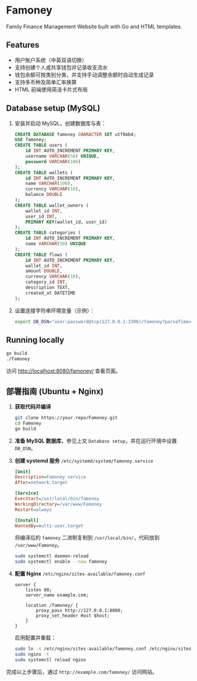 # Famoney

Family Finance Management Website built with Go and HTML templates.

## Features

- 用户账户系统（中英双语切换）
- 支持创建个人或共享钱包并记录收支流水
- 钱包余额可按类别分类，并支持手动调整余额时自动生成记录
- 支持多币种及简单汇率换算
- HTML 前端使用简洁卡片式布局

## Database setup (MySQL)

1. 安装并启动 MySQL，创建数据库与表：

   ```sql
   CREATE DATABASE famoney CHARACTER SET utf8mb4;
   USE famoney;
   CREATE TABLE users (
       id INT AUTO_INCREMENT PRIMARY KEY,
       username VARCHAR(50) UNIQUE,
       password VARCHAR(100)
   );
   CREATE TABLE wallets (
       id INT AUTO_INCREMENT PRIMARY KEY,
       name VARCHAR(100),
       currency VARCHAR(10),
       balance DOUBLE
   );
   CREATE TABLE wallet_owners (
       wallet_id INT,
       user_id INT,
       PRIMARY KEY(wallet_id, user_id)
   );
   CREATE TABLE categories (
       id INT AUTO_INCREMENT PRIMARY KEY,
       name VARCHAR(50) UNIQUE
   );
   CREATE TABLE flows (
       id INT AUTO_INCREMENT PRIMARY KEY,
       wallet_id INT,
       amount DOUBLE,
       currency VARCHAR(10),
       category_id INT,
       description TEXT,
       created_at DATETIME
   );
   ```

2. 设置连接字符串环境变量（示例）：

   ```bash
   export DB_DSN="user:password@tcp(127.0.0.1:3306)/famoney?parseTime=true"
   ```

## Running locally

```bash
go build
./famoney
```

访问 <http://localhost:8080/famoney/> 查看页面。

## 部署指南 (Ubuntu + Nginx)

1. **获取代码并编译**

   ```bash
   git clone https://your.repo/Famoney.git
   cd Famoney
   go build
   ```

2. **准备 MySQL 数据库**，参见上文 `Database setup`，并在运行环境中设置 `DB_DSN`。

3. **创建 systemd 服务** `/etc/systemd/system/famoney.service`

   ```ini
   [Unit]
   Description=Famoney service
   After=network.target

   [Service]
   ExecStart=/usr/local/bin/famoney
   WorkingDirectory=/var/www/Famoney
   Restart=always

   [Install]
   WantedBy=multi-user.target
   ```

   将编译后的 `famoney` 二进制复制到 `/usr/local/bin/`，代码放到 `/var/www/Famoney`。

   ```bash
   sudo systemctl daemon-reload
   sudo systemctl enable --now famoney
   ```

4. **配置 Nginx** `/etc/nginx/sites-available/famoney.conf`

   ```nginx
   server {
       listen 80;
       server_name example.com;

       location /famoney/ {
           proxy_pass http://127.0.0.1:8080;
           proxy_set_header Host $host;
       }
   }
   ```

   启用配置并重载：

   ```bash
   sudo ln -s /etc/nginx/sites-available/famoney.conf /etc/nginx/sites-enabled/
   sudo nginx -t
   sudo systemctl reload nginx
   ```

完成以上步骤后，通过 `http://example.com/famoney/` 访问网站。

